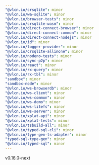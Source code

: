 ```yaml
---
"@vlcn.io/crsqlite": minor
"@vlcn.io/wa-sqlite": minor
"@vlcn.io/browser-tests": minor
"@vlcn.io/crsqlite-wasm": minor
"@vlcn.io/direct-connect-browser": minor
"@vlcn.io/direct-connect-common": minor
"@vlcn.io/direct-connect-nodejs": minor
"@vlcn.io/id": minor
"@vlcn.io/logger-provider": minor
"@vlcn.io/crsqlite-allinone": minor
"@vlcn.io/nodeno-tests": minor
"@vlcn.io/sync-p2p": minor
"@vlcn.io/react": minor
"@vlcn.io/rx-query": minor
"@vlcn.io/rx-tbl": minor
"sandbox": minor
"sandbox-node": minor
"@vlcn.io/ws-browserdb": minor
"@vlcn.io/ws-client": minor
"@vlcn.io/ws-common": minor
"@vlcn.io/ws-demo": minor
"@vlcn.io/ws-litefs": minor
"@vlcn.io/ws-server": minor
"@vlcn.io/xplat-api": minor
"@vlcn.io/xplat-tests": minor
"@vlcn.io/tsbuild-all": minor
"@vlcn.io/typed-sql-cli": minor
"@vlcn.io/type-gen-ts-adapter": minor
"typed-sql-type-gen": minor
"@vlcn.io/typed-sql": minor
---
```


v0.16.0-next
